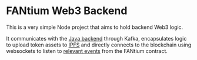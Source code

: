 # FANtium Web3 Backend


This is a very simple Node project that aims to hold backend Web3 logic.

It communicates with the [Java backend](https://github.com/olmaygti/fantium/tree/master/back/fantium-api) through Kafka, encapsulates logic to upload token assets to [IPFS](https://en.wikipedia.org/wiki/InterPlanetary_File_System) and directly connects to the blockchain using websockets to listen to [relevant events](https://github.com/olmaygti/fantium/blob/ff949566d5560b8bfdf4bb4fd56d7bbc6d3d5c96/back/web3/src/workers/blockchainListener.js#L5) from the FANtium contract.
